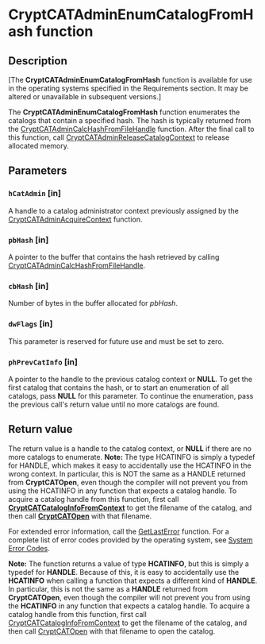 # CryptCATAdminEnumCatalogFromHash function

## Description

[The **CryptCATAdminEnumCatalogFromHash** function is available for use in the operating systems specified in the Requirements section. It may be altered or unavailable in subsequent versions.]

The **CryptCATAdminEnumCatalogFromHash** function enumerates the catalogs that contain a specified hash. The hash is typically returned from the [CryptCATAdminCalcHashFromFileHandle](https://docs.microsoft.com/windows/desktop/api/mscat/nf-mscat-cryptcatadmincalchashfromfilehandle) function. After the final call to this function, call [CryptCATAdminReleaseCatalogContext](https://docs.microsoft.com/windows/desktop/api/mscat/nf-mscat-cryptcatadminreleasecatalogcontext) to release allocated memory.

## Parameters

### `hCatAdmin` [in]

A handle to a catalog administrator context previously assigned by the [CryptCATAdminAcquireContext](https://learn.microsoft.com/windows/desktop/api/mscat/nf-mscat-cryptcatadminacquirecontext) function.

### `pbHash` [in]

A pointer to the buffer that contains the hash retrieved by calling [CryptCATAdminCalcHashFromFileHandle](https://learn.microsoft.com/windows/desktop/api/mscat/nf-mscat-cryptcatadmincalchashfromfilehandle).

### `cbHash` [in]

Number of bytes in the buffer allocated for *pbHash*.

### `dwFlags` [in]

This parameter is reserved for future use and must be set to zero.

### `phPrevCatInfo` [in]

A pointer to the handle to the previous catalog context or **NULL**. To get the first catalog that contains the hash, or to start an enumeration of all catalogs, pass **NULL** for this parameter. To continue the enumeration, pass the previous call's return value until no more catalogs are found.

## Return value

The return value is a handle to the catalog context, or **NULL** if there are no more catalogs to enumerate.
**Note:** The type HCATINFO is simply a typedef for HANDLE, which makes it easy to accidentally use the HCATINFO in the wrong context. In particular, this is NOT the same as a HANDLE returned from **CryptCATOpen**, even though the compiler will not prevent you from using the HCATINFO in any function that expects a catalog handle. To acquire a catalog handle from this function, first call [**CryptCATCatalogInfoFromContext**](https://learn.microsoft.com/windows/win32/api/mscat/nf-mscat-cryptcatcataloginfofromcontext) to get the filename of the catalog, and then call [**CryptCATOpen**](https://learn.microsoft.com/windows/win32/api/mscat/nf-mscat-cryptcatopen) with that filename.

For extended error information, call the [GetLastError](https://docs.microsoft.com/windows/desktop/api/errhandlingapi/nf-errhandlingapi-getlasterror) function. For a complete list of error codes provided by the operating system, see [System Error Codes](https://docs.microsoft.com/windows/desktop/Debug/system-error-codes).

**Note:** The function returns a value of type **HCATINFO**, but this is simply a typedef for **HANDLE**. Because of this, it is easy to accidentally use the **HCATINFO** when calling a function that expects a different kind of **HANDLE**. In particular, this is not the same as a **HANDLE** returned from **CryptCATOpen**, even though the compiler will not prevent you from using the **HCATINFO** in any function that expects a catalog handle.
To acquire a catalog handle from this function, first call [CryptCATCatalogInfoFromContext](https://learn.microsoft.com/windows/win32/api/mscat/nf-mscat-cryptcatcataloginfofromcontext) to get the filename of the catalog, and then call [CryptCATOpen](https://learn.microsoft.com/windows/win32/api/mscat/nf-mscat-cryptcatopen) with that filename to open the catalog.